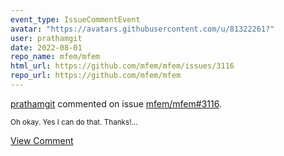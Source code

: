 ```yaml
---
event_type: IssueCommentEvent
avatar: "https://avatars.githubusercontent.com/u/81322261?"
user: prathamgit
date: 2022-08-01
repo_name: mfem/mfem
html_url: https://github.com/mfem/mfem/issues/3116
repo_url: https://github.com/mfem/mfem
---
```


<a href='https://github.com/prathamgit' target='_blank'>prathamgit</a> commented on issue <a href='https://github.com/mfem/mfem/issues/3116' target='_blank'>mfem/mfem#3116</a>.

<small>Oh okay. Yes I can do that. Thanks!...</small>

<a href='https://github.com/mfem/mfem/issues/3116' target='_blank'>View Comment</a>
